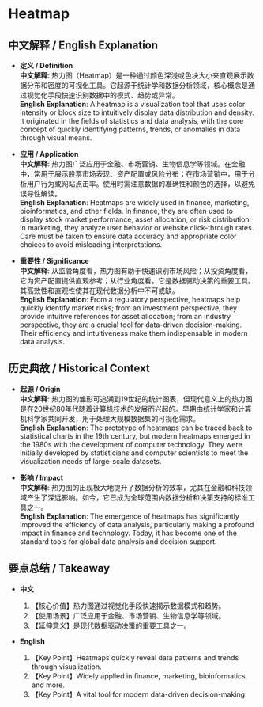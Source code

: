 # Heatmap

## 中文解释 / English Explanation

* **定义 / Definition**  
  **中文解释**: 热力图（Heatmap）是一种通过颜色深浅或色块大小来直观展示数据分布和密度的可视化工具。它起源于统计学和数据分析领域，核心概念是通过视觉化手段快速识别数据中的模式、趋势或异常。  
  **English Explanation**: A heatmap is a visualization tool that uses color intensity or block size to intuitively display data distribution and density. It originated in the fields of statistics and data analysis, with the core concept of quickly identifying patterns, trends, or anomalies in data through visual means.

* **应用 / Application**  
  **中文解释**: 热力图广泛应用于金融、市场营销、生物信息学等领域。在金融中，常用于展示股票市场表现、资产配置或风险分布；在市场营销中，用于分析用户行为或网站点击率。使用时需注意数据的准确性和颜色的选择，以避免误导性解读。  
  **English Explanation**: Heatmaps are widely used in finance, marketing, bioinformatics, and other fields. In finance, they are often used to display stock market performance, asset allocation, or risk distribution; in marketing, they analyze user behavior or website click-through rates. Care must be taken to ensure data accuracy and appropriate color choices to avoid misleading interpretations.

* **重要性 / Significance**  
  **中文解释**: 从监管角度看，热力图有助于快速识别市场风险；从投资角度看，它为资产配置提供直观参考；从行业角度看，它是数据驱动决策的重要工具。其高效性和直观性使其在现代数据分析中不可或缺。  
  **English Explanation**: From a regulatory perspective, heatmaps help quickly identify market risks; from an investment perspective, they provide intuitive references for asset allocation; from an industry perspective, they are a crucial tool for data-driven decision-making. Their efficiency and intuitiveness make them indispensable in modern data analysis.

## 历史典故 / Historical Context

* **起源 / Origin**  
  **中文解释**: 热力图的雏形可追溯到19世纪的统计图表，但现代意义上的热力图是在20世纪80年代随着计算机技术的发展而兴起的。早期由统计学家和计算机科学家共同开发，用于处理大规模数据集的可视化需求。  
  **English Explanation**: The prototype of heatmaps can be traced back to statistical charts in the 19th century, but modern heatmaps emerged in the 1980s with the development of computer technology. They were initially developed by statisticians and computer scientists to meet the visualization needs of large-scale datasets.

* **影响 / Impact**  
  **中文解释**: 热力图的出现极大地提升了数据分析的效率，尤其在金融和科技领域产生了深远影响。如今，它已成为全球范围内数据分析和决策支持的标准工具之一。  
  **English Explanation**: The emergence of heatmaps has significantly improved the efficiency of data analysis, particularly making a profound impact in finance and technology. Today, it has become one of the standard tools for global data analysis and decision support.

## 要点总结 / Takeaway

* **中文**  
  1. 【核心价值】热力图通过视觉化手段快速揭示数据模式和趋势。  
  2. 【使用场景】广泛应用于金融、市场营销、生物信息学等领域。  
  3. 【延伸意义】是现代数据驱动决策的重要工具之一。

* **English**  
  1. 【Key Point】Heatmaps quickly reveal data patterns and trends through visualization.  
  2. 【Key Point】Widely applied in finance, marketing, bioinformatics, and more.  
  3. 【Key Point】A vital tool for modern data-driven decision-making.
